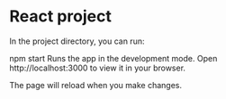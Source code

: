 # React project

In the project directory, you can run:

npm start
Runs the app in the development mode.
Open http://localhost:3000 to view it in your browser.

The page will reload when you make changes.